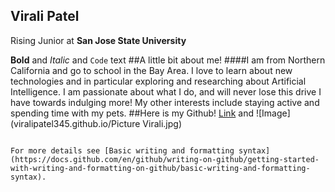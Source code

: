 ## Virali Patel 


Rising Junior at **San Jose State University**


**Bold** and _Italic_ and `Code` text
##A little bit about me!
    ####I am from Northern California and go to school in the Bay Area. I love to learn about new technologies and in particular exploring and researching about Artificial Intelligence. I am passionate about what I do, and will never lose this drive I have towards indulging more! My other interests include staying active and spending time with my pets. 
##Here is my Github! 
[Link](https://github.com/viralipatel345) and ![Image](viralipatel345.github.io/Picture Virali.jpg)
```

For more details see [Basic writing and formatting syntax](https://docs.github.com/en/github/writing-on-github/getting-started-with-writing-and-formatting-on-github/basic-writing-and-formatting-syntax).

